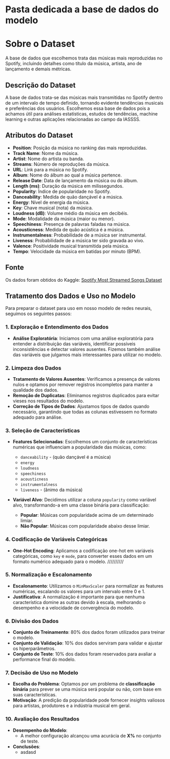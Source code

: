 # Pasta dedicada a base de dados do modelo

# Sobre o Dataset

A base de dados que escolhemos trata das músicas mais reproduzidas no Spotify, incluindo detalhes como título da música, artista, ano de lançamento e demais métricas.

## Descrição do Dataset

A base de dados trata-se das músicas mais transmitidas no Spotify dentro de um intervalo de tempo definido, tornando evidente tendências musicais e preferências dos usuários. Escolhemos essa base de dados pois a achamos útil para análises estatísticas, estudos de tendências, machine learning e outras aplicações relacionadas ao campo da IASSSS.

## Atributos do Dataset

- **Position**: Posição da música no ranking das mais reproduzidas.
- **Track Name**: Nome da música.
- **Artist**: Nome do artista ou banda.
- **Streams**: Número de reproduções da música.
- **URL**: Link para a música no Spotify.
- **Album**: Nome do álbum ao qual a música pertence.
- **Release Date**: Data de lançamento da música ou do álbum.
- **Length (ms)**: Duração da música em milissegundos.
- **Popularity**: Índice de popularidade no Spotify.
- **Danceability**: Medida de quão dançável é a música.
- **Energy**: Nível de energia da música.
- **Key**: Chave musical (nota) da música.
- **Loudness (dB)**: Volume médio da música em decibéis.
- **Mode**: Modalidade da música (maior ou menor).
- **Speechiness**: Presença de palavras faladas na música.
- **Acousticness**: Medida de quão acústica é a música.
- **Instrumentalness**: Probabilidade de a música ser instrumental.
- **Liveness**: Probabilidade de a música ter sido gravada ao vivo.
- **Valence**: Positividade musical transmitida pela música.
- **Tempo**: Velocidade da música em batidas por minuto (BPM).

## Fonte

Os dados foram obtidos do Kaggle: [Spotify Most Streamed Songs Dataset](https://www.kaggle.com/datasets/abdulszz/spotify-most-streamed-songs)



## Tratamento dos Dados e Uso no Modelo

Para preparar o dataset para uso em nosso modelo de redes neurais, seguimos os seguintes passos:

### 1. Exploração e Entendimento dos Dados

- **Análise Exploratória**: Iniciamos com uma análise exploratória para entender a distribuição das variáveis, identificar possíveis inconsistências e detectar valores ausentes. Fizemos também análise das variáveis que julgamos mais interessantes para utilizar no modelo.

### 2. Limpeza dos Dados

- **Tratamento de Valores Ausentes**: Verificamos a presença de valores nulos e optamos por remover registros incompletos para manter a qualidade dos dados.
- **Remoção de Duplicatas**: Eliminamos registros duplicados para evitar vieses nos resultados do modelo.
- **Correção de Tipos de Dados**: Ajustamos tipos de dados quando necessário, garantindo que todas as colunas estivessem no formato adequado para análise.

### 3. Seleção de Características

- **Features Selecionadas**: Escolhemos um conjunto de características numéricas que influenciam a popularidade das músicas, como:
  - `danceability` - (quão dançável é a música)
  - `energy`
  - `loudness`
  - `speechiness`
  - `acousticness`
  - `instrumentalness`
  - `liveness` - (ânimo da música)
  
- **Variável Alvo**: Decidimos utilizar a coluna `popularity` como variável alvo, transformando-a em uma classe binária para classificação:
  - **Popular**: Músicas com popularidade acima de um determinado limiar.
  - **Não Popular**: Músicas com popularidade abaixo desse limiar.

### 4. Codificação de Variáveis Categóricas

- **One-Hot Encoding**: Aplicamos a codificação one-hot em variáveis categóricas, como `key` e `mode`, para converter esses dados em um formato numérico adequado para o modelo. //////////


### 5. Normalização e Escalonamento

- **Escalonamento**: Utilizamos o `MinMaxScaler` para normalizar as features numéricas, escalando os valores para um intervalo entre 0 e 1.
- **Justificativa**: A normalização é importante para que nenhuma característica domine as outras devido à escala, melhorando o desempenho e a velocidade de convergência do modelo.

### 6. Divisão dos Dados

- **Conjunto de Treinamento**: 80% dos dados foram utilizados para treinar o modelo.
- **Conjunto de Validação**: 10% dos dados serviram para validar e ajustar os hiperparâmetros.
- **Conjunto de Teste**: 10% dos dados foram reservados para avaliar a performance final do modelo.

### 7. Decisão de Uso no Modelo

- **Escolha do Problema**: Optamos por um problema de **classificação binária** para prever se uma música será popular ou não, com base em suas características.
- **Motivação**: A predição da popularidade pode fornecer insights valiosos para artistas, produtores e a indústria musical em geral.


### 10. Avaliação dos Resultados

- **Desempenho do Modelo**:
  - A melhor configuração alcançou uma acurácia de **X%** no conjunto de teste.
- **Conclusões**:
  - asdasd
